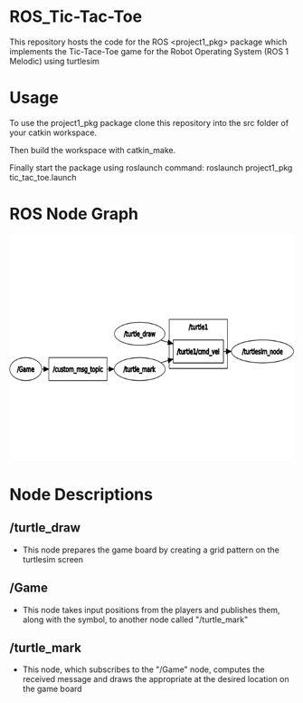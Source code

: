 # ROS_Tic-Tac-Toe

This repository hosts the code for the ROS <project1_pkg> package which implements the Tic-Tace-Toe game for the Robot Operating System (ROS 1 Melodic) 
using turtlesim 

# Usage

To use the project1_pkg package clone this repository into the src folder of your catkin workspace.

Then build the workspace with catkin_make.

Finally start the package using roslaunch command: roslaunch project1_pkg tic_tac_toe.launch

# ROS Node Graph

<img src = "pics/game_rqt_graph.png" width = "700" height = "400" >

# Node Descriptions

## /turtle_draw

* This node prepares the game board by creating a grid pattern on the turtlesim screen

## /Game

* This node takes input positions from the players and publishes them, along with the symbol, to another node called "/turtle_mark"

## /turtle_mark

* This node, which subscribes to the "/Game" node, computes the received message and draws the appropriate at the desired location on the game board
